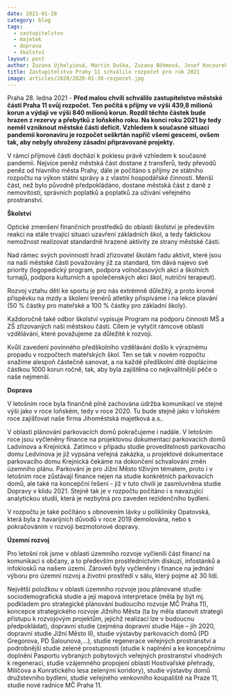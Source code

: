 ```yaml
---
date: 2021-01-28
category: blog
tags: 
  - zastupitelstvo
  - majetek
  - doprava
  - školství
layout: post
author: Zuzana Ujhelyiová, Martin Duška, Zuzana Böhmová, Josef Kocourek
title: Zastupitelstvo Prahy 11 schválilo rozpočet pro rok 2021
image: articles/2020/2020-01-30-rozpocet.jpg
---
```


Praha 28. ledna 2021 - **Před malou chvílí schválilo zastupitelstvo městské části Praha 11 svůj rozpočet. Ten počítá s příjmy ve výši 439,8 milionů korun a výdaji ve výši 840 milionů korun. Rozdíl těchto částek bude hrazen z rezervy a přebytků z loňského roku. Na konci roku 2021 by tedy neměl vzniknout městské části deficit. Vzhledem k současné situaci pandemii koronaviru je rozpočet seškrtán napříč všemi gescemi, ovšem tak, aby nebyly ohroženy zásadní připravované projekty.**

V rámci příjmové části dochází k poklesu právě vzhledem k současné pandemii. Nejvíce peněz městská část dostane z transferů, tedy převodů peněz od hlavního města Prahy, dále je počítáno s příjmy ze státního rozpočtu na výkon státní správy a z vlastní hospodářské činnosti. Menší část, než bylo původně předpokládáno, dostane městská část z daně z nemovitostí, správních poplatků a poplatků za užívání veřejného prostranství.

**Školství**

Optické zmenšení finančních prostředků do oblasti školství je především reakcí na stále trvající situaci uzavření základních škol, a tedy faktickou nemožnost realizovat standardně hrazené aktivity ze strany městské části.

Nad rámec svých povinností hradí zřizovatel školám řadu aktivit, které jsou na naší městské části považovány již za standard, tím dává najevo své priority (logopedický program, podpora volnočasových akcí a školních turnajů, podpora kulturních a společenských akcí škol, nutriční terapeut).

Rozvoj vztahu dětí ke sportu je pro nás extrémně důležitý, a proto kromě příspěvku na mzdy a školení trenérů atletiky přispíváme i na lekce plavání (50 % částky pro mateřské a 100 % částky pro základní školy).

Každoročně také odbor školství vypisuje Program na podporu činnosti MŠ a ZŠ zřizovaných naší městskou částí. Cílem je vytyčit rámcové oblasti vzdělávání, které považujeme za důležité k rozvoji.

Kvůli zavedení povinného předškolního vzdělávání došlo k výraznému propadu v rozpočtech mateřských škol. Ten se tak v novém rozpočtu snažíme alespoň částečně sanovat, a na každé předškolní dítě doplácíme částkou 1000 korun ročně, tak, aby byla zajištěna co nejkvalitnější péče o naše nejmenší.

**Doprava**

V letošním roce byla finančně plně zachována údržba komunikací ve stejné výši jako v roce loňském, tedy v roce 2020. Tu bude stejně jako v loňském roce zajišťovat naše firma Jihoměstská majetková a.s..

V oblasti plánování parkovacích domů pokračujeme i nadále. V letošním roce jsou vyčleněny finance na projektovou dokumentaci parkovacích domů Ladvinova a Krejnická. Zatímco v případu studie proveditelnosti parkovacího domu Ledvinova je již vypsána veřejná zakázka, u projektové dokumentace parkovacího domu Krejnická čekáme na dokončení schvalování změn územního plánu.
Parkování je pro Jižní Město tíživým tématem, proto i v letošním roce zůstávají finance nejen na studie konkrétních parkovacích domů, ale také na koncepční řešení - již v tuto chvíli je zasmluvněna studie Dopravy v klidu 2021. Stejně tak je v rozpočtu počítáno i s navazující analytickou studií, která je nezbytná pro zaveden rezidenčního bydlení.

V rozpočtu je také počítáno s obnovením lávky u polikliniky Opatovská, která byla z havarijních důvodů v roce 2019 demolována, nebo s pokračováním v rozvoji bezmotorové dopravy.

**Územní rozvoj**

Pro letošní rok jsme v oblasti územního rozvoje vyčlenili část financí na komunikaci s občany, a to především prostřednictvím diskuzí, infostánků a infokiosků na našem území. Zároveň byly vyčleněny i finance na jednání výboru pro územní rozvoj a životní prostředí v sálu, který pojme až 30 lidí.

Největší položkou v oblasti územního rozvoje jsou plánované studie: sociodemografická studie a její mapová interpretace (měla by být mj. podkladem pro strategické plánování budoucího rozvoje MČ Praha 11), koncepce strategického rozvoje Jižního Města (ta by měla stanovit strategii přístupu k rozvojovým projektům, jejichž realizaci lze v budoucnu předpokládat), dopravní studie (zejména dopravní studie Háje – jih 2020, dopravní studie Jižní Město II), studie výstavby parkovacích domů (PD Gregorova, PD Šalounova,...), studie regenerace veřejných prostranství a podrobnější studie zelené prostupnosti (studie k naplnění a ke koncepčnímu doplnění Pasportu vybraných pobytových veřejných prostranství vhodných k regeneraci, studie vzájemného propojení oblastí Hostivařské přehrady, Milíčova a Kunratického lesa zelenými koridory), studie výstavby domů družstevního bydlení, studie veřejného venkovního koupaliště na Praze 11, studie nové radnice MČ Praha 11.
